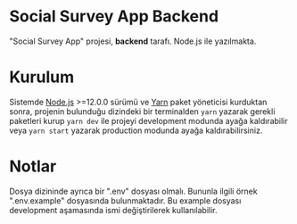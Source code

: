 # Social Survey App Backend

"Social Survey App" projesi, **backend** tarafı. Node.js ile yazılmakta.


# Kurulum

Sistemde [Node.js](https://nodejs.org/en/download/) >=12.0.0 sürümü ve [Yarn](https://classic.yarnpkg.com/lang/en/docs/install/) paket yöneticisi kurduktan sonra, projenin bulunduğu dizindeki bir terminalden `yarn` yazarak gerekli paketleri kurup `yarn dev` ile projeyi development modunda ayağa kaldırabilir veya `yarn start` yazarak production modunda ayağa kaldırabilirsiniz.

# Notlar

Dosya dizininde ayrıca bir ".env" dosyası olmalı. Bununla ilgili örnek ".env.example" dosyasında bulunmaktadır. Bu example dosyası development aşamasında ismi değiştirilerek kullanılabilir.

